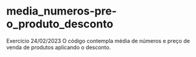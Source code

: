 # media_numeros-pre-o_produto_desconto
Exercício 24/02/2023 O código contempla média de números e preço de venda de produtos aplicando o desconto.

